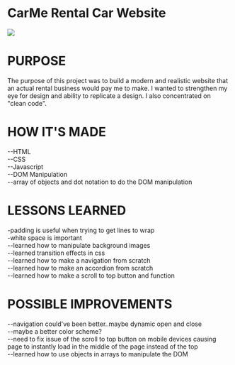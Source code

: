 <h1>CarMe Rental Car Website</h1>
<img src="https://media.giphy.com/media/S1tkPqDbPNaCPc5yoo/giphy.gif">

<h1>PURPOSE</h1>
The purpose of this project was to build a modern and 
realistic website that an actual rental business would pay me to make. I wanted to strengthen my eye for design and ability to replicate a design. I also concentrated on "clean code". 

<h1>HOW IT'S MADE</h1>
--HTML
<br>
--CSS
<br>
--Javascript
<br>
--DOM Manipulation
<br>
--array of objects and dot notation to do the DOM manipulation
<h1>LESSONS LEARNED</h1>
-padding is useful when trying to get lines to wrap
<br>
-white space is important
<br>
--learned how to manipulate background images
<br>
--learned transition effects in css
<br>
--learned how to make a navigation from scratch
<br>
--learned how to make an accordion from scratch
<br>
--learned how to make a scroll to top button and function
<h1>POSSIBLE IMPROVEMENTS</h1>
--navigation could've been better..maybe dynamic open and close
<br>
--maybe a better color scheme?
<br>
--need to fix issue of the scroll to top button on mobile devices causing page to instantly load in the middle of the page instead of the top
<br>
--learned how to use objects in arrays to manipulate the DOM